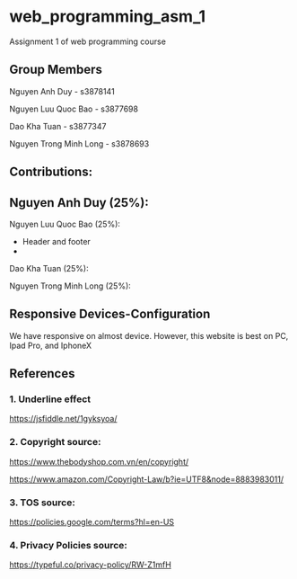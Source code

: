 # web_programming_asm_1
Assignment 1 of web programming course 

## Group Members

Nguyen Anh Duy - s3878141

Nguyen Luu Quoc Bao - s3877698

Dao Kha Tuan - s3877347

Nguyen Trong Minh Long - s3878693

## Contributions:

Nguyen Anh Duy (25%):
- 

Nguyen Luu Quoc Bao (25%):
- Header and footer
- 

Dao Kha Tuan (25%): 

Nguyen Trong Minh Long (25%):


## Responsive Devices-Configuration
We have responsive on almost device. 
However, this website is best on PC, Ipad Pro, and IphoneX

## References
### 1. Underline effect

https://jsfiddle.net/1gyksyoa/

### 2. Copyright source:

https://www.thebodyshop.com.vn/en/copyright/

https://www.amazon.com/Copyright-Law/b?ie=UTF8&node=8883983011/

### 3. TOS source:

https://policies.google.com/terms?hl=en-US

### 4. Privacy Policies source:

https://typeful.co/privacy-policy/RW-Z1mfH

